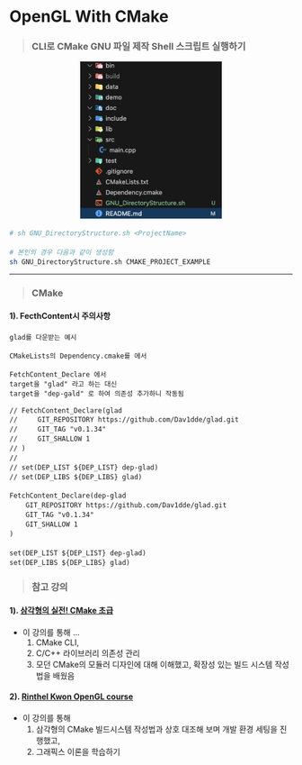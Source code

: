 # OpenGL With CMake

> ### CLI로 CMake GNU 파일 제작 Shell 스크립트 실행하기


<div align=center>
    <img src="image/2024-10-11-16-48-35.png" width=50%>
</div>

```bash
# sh GNU_DirectoryStructure.sh <ProjectName>

# 본인의 경우 다음과 같이 생성함
sh GNU_DirectoryStructure.sh CMAKE_PROJECT_EXAMPLE
```

---

> ### CMake

#### 1). FecthContent시 주의사항
```
glad를 다운받는 예시

CMakeLists의 Dependency.cmake를 에서 

FetchContent_Declare 에서 
target을 "glad" 라고 하는 대신 
target을 "dep-gald" 로 하여 의존성 추가하니 작동됨
```

```txt
// FetchContent_Declare(glad
//     GIT_REPOSITORY https://github.com/Dav1dde/glad.git
//     GIT_TAG "v0.1.34"
//     GIT_SHALLOW 1
// )
// 
// set(DEP_LIST ${DEP_LIST} dep-glad)
// set(DEP_LIBS ${DEP_LIBS} glad)

FetchContent_Declare(dep-glad
    GIT_REPOSITORY https://github.com/Dav1dde/glad.git
    GIT_TAG "v0.1.34"
    GIT_SHALLOW 1
)

set(DEP_LIST ${DEP_LIST} dep-glad)
set(DEP_LIBS ${DEP_LIBS} glad)
```

> ### 참고 강의

#### 1). [삼각형의 실전! CMake 초급](https://www.inflearn.com/course/%EC%8B%A4%EC%A0%84-cmake-%EC%B4%88%EA%B8%89/dashboard) 
* 이 강의를 통해 ...
    1. CMake CLI, 
    2. C/C++ 라이브러리 의존성 관리
    3. 모던 CMake의 모듈러 디자인에 대해 이해했고, 확장성 있는 빌드 시스템 작성법을 배웠음

#### 2). [Rinthel Kwon OpenGL course](https://www.youtube.com/watch?v=kEAKvJKnvfA&list=PLvNHCGtd4kh_cYLKMP_E-jwF3YKpDP4hf&ab_channel=RinthelKwon)

* 이 강의를 통해
  1. 삼각형의 CMake 빌드시스템 작성법과 상호 대조해 보며 개발 환경 세팅을 진행했고,
  2. 그래픽스 이론을 학습하기 
